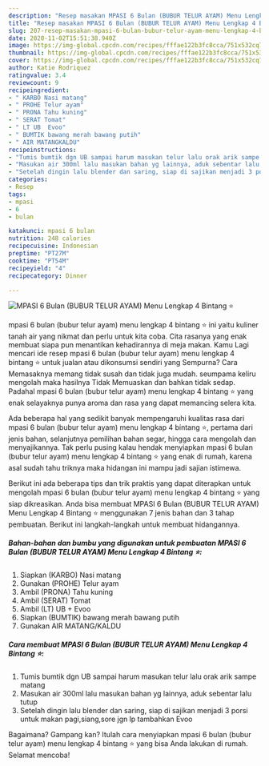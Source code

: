 ```yaml
---
description: "Resep masakan MPASI 6 Bulan (BUBUR TELUR AYAM) Menu Lengkap 4 Bintang ⭐ | Bahan Membuat MPASI 6 Bulan (BUBUR TELUR AYAM) Menu Lengkap 4 Bintang ⭐ Yang Enak Banget"
title: "Resep masakan MPASI 6 Bulan (BUBUR TELUR AYAM) Menu Lengkap 4 Bintang ⭐ | Bahan Membuat MPASI 6 Bulan (BUBUR TELUR AYAM) Menu Lengkap 4 Bintang ⭐ Yang Enak Banget"
slug: 207-resep-masakan-mpasi-6-bulan-bubur-telur-ayam-menu-lengkap-4-bintang-bahan-membuat-mpasi-6-bulan-bubur-telur-ayam-menu-lengkap-4-bintang-yang-enak-banget
date: 2020-11-02T15:51:38.940Z
image: https://img-global.cpcdn.com/recipes/fffae122b3fc8cca/751x532cq70/mpasi-6-bulan-bubur-telur-ayam-menu-lengkap-4-bintang-⭐-foto-resep-utama.jpg
thumbnail: https://img-global.cpcdn.com/recipes/fffae122b3fc8cca/751x532cq70/mpasi-6-bulan-bubur-telur-ayam-menu-lengkap-4-bintang-⭐-foto-resep-utama.jpg
cover: https://img-global.cpcdn.com/recipes/fffae122b3fc8cca/751x532cq70/mpasi-6-bulan-bubur-telur-ayam-menu-lengkap-4-bintang-⭐-foto-resep-utama.jpg
author: Katie Rodriquez
ratingvalue: 3.4
reviewcount: 9
recipeingredient:
- " KARBO Nasi matang"
- " PROHE Telur ayam"
- " PRONA Tahu kuning"
- " SERAT Tomat"
- " LT UB  Evoo"
- " BUMTIK bawang merah bawang putih"
- " AIR MATANGKALDU"
recipeinstructions:
- "Tumis bumtik dgn UB sampai harum masukan telur lalu orak arik sampe matang"
- "Masukan air 300ml lalu masukan bahan yg lainnya, aduk sebentar lalu tutup"
- "Setelah dingin lalu blender dan saring, siap di sajikan menjadi 3 porsi untuk makan pagi,siang,sore jgn lp tambahkan Evoo"
categories:
- Resep
tags:
- mpasi
- 6
- bulan

katakunci: mpasi 6 bulan 
nutrition: 248 calories
recipecuisine: Indonesian
preptime: "PT27M"
cooktime: "PT54M"
recipeyield: "4"
recipecategory: Dinner

---
```



![MPASI 6 Bulan (BUBUR TELUR AYAM) Menu Lengkap 4 Bintang ⭐](https://img-global.cpcdn.com/recipes/fffae122b3fc8cca/751x532cq70/mpasi-6-bulan-bubur-telur-ayam-menu-lengkap-4-bintang-⭐-foto-resep-utama.jpg)


mpasi 6 bulan (bubur telur ayam) menu lengkap 4 bintang ⭐ ini yaitu kuliner tanah air yang nikmat dan perlu untuk kita coba. Cita rasanya yang enak membuat siapa pun menantikan kehadirannya di meja makan.
Kamu Lagi mencari ide resep mpasi 6 bulan (bubur telur ayam) menu lengkap 4 bintang ⭐ untuk jualan atau dikonsumsi sendiri yang Sempurna? Cara Memasaknya memang tidak susah dan tidak juga mudah. seumpama keliru mengolah maka hasilnya Tidak Memuaskan dan bahkan tidak sedap. Padahal mpasi 6 bulan (bubur telur ayam) menu lengkap 4 bintang ⭐ yang enak selayaknya punya aroma dan rasa yang dapat memancing selera kita.

Ada beberapa hal yang sedikit banyak mempengaruhi kualitas rasa dari mpasi 6 bulan (bubur telur ayam) menu lengkap 4 bintang ⭐, pertama dari jenis bahan, selanjutnya pemilihan bahan segar, hingga cara mengolah dan menyajikannya. Tak perlu pusing kalau hendak menyiapkan mpasi 6 bulan (bubur telur ayam) menu lengkap 4 bintang ⭐ yang enak di rumah, karena asal sudah tahu triknya maka hidangan ini mampu jadi sajian istimewa.




Berikut ini ada beberapa tips dan trik praktis yang dapat diterapkan untuk mengolah mpasi 6 bulan (bubur telur ayam) menu lengkap 4 bintang ⭐ yang siap dikreasikan. Anda bisa membuat MPASI 6 Bulan (BUBUR TELUR AYAM) Menu Lengkap 4 Bintang ⭐ menggunakan 7 jenis bahan dan 3 tahap pembuatan. Berikut ini langkah-langkah untuk membuat hidangannya.

<!--inarticleads1-->

##### Bahan-bahan dan bumbu yang digunakan untuk pembuatan MPASI 6 Bulan (BUBUR TELUR AYAM) Menu Lengkap 4 Bintang ⭐:

1. Siapkan  (KARBO) Nasi matang
1. Gunakan  (PROHE) Telur ayam
1. Ambil  (PRONA) Tahu kuning
1. Ambil  (SERAT) Tomat
1. Ambil  (LT) UB + Evoo
1. Siapkan  (BUMTIK) bawang merah bawang putih
1. Gunakan  AIR MATANG/KALDU




<!--inarticleads2-->

##### Cara membuat MPASI 6 Bulan (BUBUR TELUR AYAM) Menu Lengkap 4 Bintang ⭐:

1. Tumis bumtik dgn UB sampai harum masukan telur lalu orak arik sampe matang
1. Masukan air 300ml lalu masukan bahan yg lainnya, aduk sebentar lalu tutup
1. Setelah dingin lalu blender dan saring, siap di sajikan menjadi 3 porsi untuk makan pagi,siang,sore jgn lp tambahkan Evoo




Bagaimana? Gampang kan? Itulah cara menyiapkan mpasi 6 bulan (bubur telur ayam) menu lengkap 4 bintang ⭐ yang bisa Anda lakukan di rumah. Selamat mencoba!
